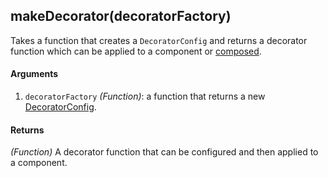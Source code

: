 ## makeDecorator(decoratorFactory)

Takes a function that creates a `DecoratorConfig` and returns a decorator function which can be applied to a component or [composed](/docs/api/composeDecorators.md).

#### Arguments

1. `decoratorFactory` *(Function)*: a function that returns a new [DecoratorConfig](/docs/api/DecoratorConfig.md).

#### Returns

*(Function)* A decorator function that can be configured and then applied to a component.
